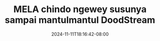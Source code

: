 --- 
title: "MELA chindo ngewey susunya sampai mantulmantul  DoodStream"
description: "video  video bokep MELA chindo ngewey susunya sampai mantulmantul  DoodStream     terbaru"
date: 2024-11-11T18:16:42-08:00
file_code: "5s4ysgtqd1uv"
draft: false
cover: "vkp9kvlnsymcv32b.jpg"
tags: ["MELA", "chindo", "ngewey", "susunya", "sampai", "mantulmantul", "DoodStream", "bokep-indo", "bokep-viral", "bokep-ig"]
length: 290
fld_id: "1398456"
foldername: "ABG vacum cleaner"
categories: ["ABG vacum cleaner"]
views: 247
---
